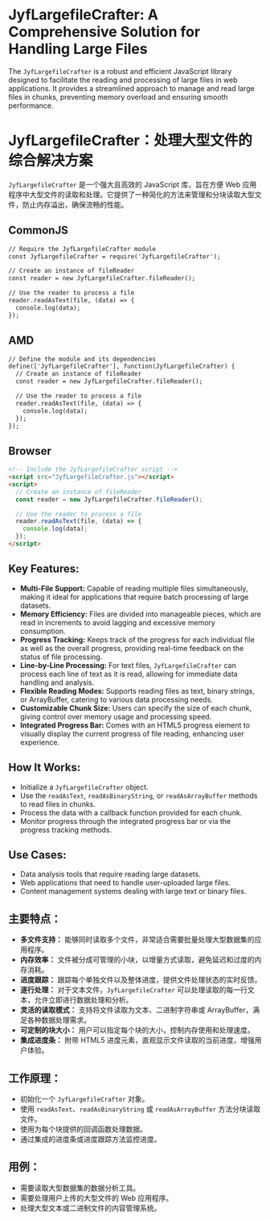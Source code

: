 # JyfLargefileCrafter: A Comprehensive Solution for Handling Large Files

The `JyfLargefileCrafter` is a robust and efficient JavaScript library designed to facilitate the reading and processing of large files in web applications. It provides a streamlined approach to manage and read large files in chunks, preventing memory overload and ensuring smooth performance.

# JyfLargefileCrafter：处理大型文件的综合解决方案
`JyfLargefileCrafter` 是一个强大且高效的 JavaScript 库，旨在方便 Web 应用程序中大型文件的读取和处理。它提供了一种简化的方法来管理和分块读取大型文件，防止内存溢出，确保流畅的性能。


## CommonJS

```html
// Require the JyfLargefileCrafter module
const JyfLargefileCrafter = require('JyfLargefileCrafter');

// Create an instance of fileReader
const reader = new JyfLargefileCrafter.fileReader();

// Use the reader to process a file
reader.readAsText(file, (data) => {
  console.log(data);
});
```

## AMD
```html
// Define the module and its dependencies
define(['JyfLargefileCrafter'], function(JyfLargefileCrafter) {
  // Create an instance of fileReader
  const reader = new JyfLargefileCrafter.fileReader();

  // Use the reader to process a file
  reader.readAsText(file, (data) => {
    console.log(data);
  });
});
```

## Browser
```html
<!-- Include the JyfLargefileCrafter script -->
<script src="JyfLargefileCrafter.js"></script>
<script>
  // Create an instance of fileReader
  const reader = new JyfLargefileCrafter.fileReader();

  // Use the reader to process a file
  reader.readAsText(file, (data) => {
    console.log(data);
  });
</script>
```


## Key Features:

- **Multi-File Support:** Capable of reading multiple files simultaneously, making it ideal for applications that require batch processing of large datasets.
- **Memory Efficiency:** Files are divided into manageable pieces, which are read in increments to avoid lagging and excessive memory consumption.
- **Progress Tracking:** Keeps track of the progress for each individual file as well as the overall progress, providing real-time feedback on the status of file processing.
- **Line-by-Line Processing:** For text files, `JyfLargefileCrafter` can process each line of text as it is read, allowing for immediate data handling and analysis.
- **Flexible Reading Modes:** Supports reading files as text, binary strings, or ArrayBuffer, catering to various data processing needs.
- **Customizable Chunk Size:** Users can specify the size of each chunk, giving control over memory usage and processing speed.
- **Integrated Progress Bar:** Comes with an HTML5 progress element to visually display the current progress of file reading, enhancing user experience.

## How It Works:

- Initialize a `JyfLargefileCrafter` object.
- Use the `readAsText`, `readAsBinaryString`, or `readAsArrayBuffer` methods to read files in chunks.
- Process the data with a callback function provided for each chunk.
- Monitor progress through the integrated progress bar or via the progress tracking methods.

## Use Cases:

- Data analysis tools that require reading large datasets.
- Web applications that need to handle user-uploaded large files.
- Content management systems dealing with large text or binary files.


## 主要特点：

- **多文件支持：** 能够同时读取多个文件，非常适合需要批量处理大型数据集的应用程序。
- **内存效率：** 文件被分成可管理的小块，以增量方式读取，避免延迟和过度的内存消耗。
- **进度跟踪：** 跟踪每个单独文件以及整体进度，提供文件处理状态的实时反馈。
- **逐行处理：** 对于文本文件，`JyfLargefileCrafter` 可以处理读取的每一行文本，允许立即进行数据处理和分析。
- **灵活的读取模式：** 支持将文件读取为文本、二进制字符串或 ArrayBuffer，满足各种数据处理需求。
- **可定制的块大小：** 用户可以指定每个块的大小，控制内存使用和处理速度。
- **集成进度条：** 附带 HTML5 进度元素，直观显示文件读取的当前进度，增强用户体验。

## 工作原理：

- 初始化一个 `JyfLargefileCrafter` 对象。
- 使用 `readAsText`、`readAsBinaryString` 或 `readAsArrayBuffer` 方法分块读取文件。
- 使用为每个块提供的回调函数处理数据。
- 通过集成的进度条或进度跟踪方法监控进度。

## 用例：

- 需要读取大型数据集的数据分析工具。
- 需要处理用户上传的大型文件的 Web 应用程序。
- 处理大型文本或二进制文件的内容管理系统。
